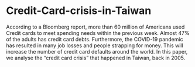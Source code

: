 # Credit-Card-crisis-in-Taiwan
According to a Bloomberg report, more than 60 million of Americans used Credit cards to meet spending needs within the previous week. Almost 47% of the adults has credit card debts. Furthermore, the COVID-19 pandemic has resulted in many job losses and people strapping for money. This will increase the number of credit card defaults around the world. In this paper, we analyse the “credit card crisis” that happened in Taiwan, back in 2005.
